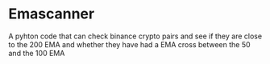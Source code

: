 # Emascanner
A pyhton code that can check binance crypto pairs and see if they are close to the 200 EMA and whether they have had a EMA cross between the 50 and the 100 EMA
